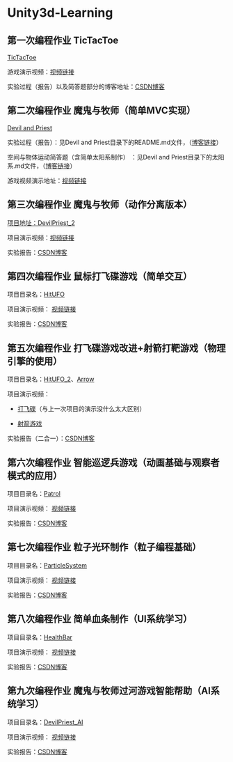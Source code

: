 # Unity3d-Learning

## 第一次编程作业 TicTacToe
[TicTacToe](https://github.com/hsyjkjkl/Unity3d-Learning/tree/master/TicTacToe)

游戏演示视频：[视频链接](https://v.youku.com/v_show/id_XNDM1NjUxMDA4MA==.html?spm=a2h3j.8428770.3416059.1)

实验过程（报告）以及简答题部分的博客地址：[CSDN博客](https://blog.csdn.net/JKJKL1/article/details/100623608)


## 第二次编程作业 魔鬼与牧师（简单MVC实现）
[Devil and Priest](https://github.com/hsyjkjkl/Unity3d-Learning/tree/master/Devil%20and%20Priest)

实验过程（报告）：见Devil and Priest目录下的README.md文件，（[博客链接](https://blog.csdn.net/JKJKL1/article/details/101112596)）

空间与物体运动简答题（含简单太阳系制作） ：见Devil and Priest目录下的太阳系.md文件，（[博客链接](https://blog.csdn.net/JKJKL1/article/details/101037982)）

游戏视频演示地址：[视频链接](https://www.bilibili.com/video/av68549827/)

## 第三次编程作业 魔鬼与牧师（动作分离版本）
[项目地址：DevilPriest_2](https://github.com/hsyjkjkl/Unity3d-Learning/tree/master/DevilPriest_2)

项目演示视频：[视频链接](https://www.bilibili.com/video/av69264945/)

实验报告：[CSDN博客](https://blog.csdn.net/JKJKL1/article/details/101535175)

## 第四次编程作业 鼠标打飞碟游戏（简单交互）

项目目录名：[HitUFO](https://github.com/hsyjkjkl/Unity3d-Learning/tree/master/HitUFO)

项目演示视频： [视频链接](https://www.bilibili.com/video/av70625167/)

实验报告：[CSDN博客](https://blog.csdn.net/JKJKL1/article/details/102451116)

## 第五次编程作业 打飞碟游戏改进+射箭打靶游戏（物理引擎的使用）

项目目录名：[HitUFO_2](https://github.com/hsyjkjkl/Unity3d-Learning/tree/master/HitUFO_2)、[Arrow](https://github.com/hsyjkjkl/Unity3d-Learning/tree/master/Arrow)

项目演示视频：

- [打飞碟](https://www.bilibili.com/video/av71640634/)（与上一次项目的演示没什么太大区别）
  
- [射箭游戏](https://www.bilibili.com/video/av71651182/)

实验报告（二合一）：[CSDN博客](https://blog.csdn.net/JKJKL1/article/details/102583871)

## 第六次编程作业 智能巡逻兵游戏（动画基础与观察者模式的应用）

项目目录名：[Patrol](https://github.com/hsyjkjkl/Unity3d-Learning/tree/master/Patrol)

项目演示视频： [视频链接](https://www.bilibili.com/video/av73608921/)

实验报告：[CSDN博客](https://blog.csdn.net/JKJKL1/article/details/102767757)

## 第七次编程作业 粒子光环制作（粒子编程基础）

项目目录名：[ParticleSystem](https://github.com/hsyjkjkl/Unity3d-Learning/tree/master/ParticleSystem)

项目演示视频： [视频链接](https://www.bilibili.com/video/av74345506/)

实验报告：[CSDN博客](https://blog.csdn.net/JKJKL1/article/details/102873466)

## 第八次编程作业 简单血条制作（UI系统学习）

项目目录名：[HealthBar](https://github.com/hsyjkjkl/Unity3d-Learning/tree/master/HealthBar)

项目演示视频： [视频链接](https://www.bilibili.com/video/av76449990/)

实验报告：[CSDN博客](https://blog.csdn.net/JKJKL1/article/details/103173090)

## 第九次编程作业 魔鬼与牧师过河游戏智能帮助（AI系统学习）

项目目录名：[DevilPriest_AI](https://github.com/hsyjkjkl/Unity3d-Learning/tree/master/DevilPriest_AI)

项目演示视频： [视频链接](https://www.bilibili.com/video/av78184534)

实验报告：[CSDN博客](https://blog.csdn.net/JKJKL1/article/details/103414624)